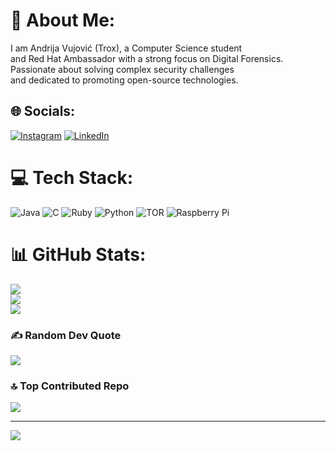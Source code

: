 # 💫 About Me:
I am Andrija Vujović (Trox), a Computer Science student<br>and Red Hat Ambassador with a strong focus on Digital Forensics.<br>Passionate about solving complex security challenges <br>and dedicated to promoting open-source technologies.


## 🌐 Socials:
[![Instagram](https://img.shields.io/badge/Instagram-%23E4405F.svg?logo=Instagram&logoColor=white)](https://instagram.com/@kernelpanika) [![LinkedIn](https://img.shields.io/badge/LinkedIn-%230077B5.svg?logo=linkedin&logoColor=white)](https://linkedin.com/in/andrija-vujovic-trox) 

# 💻 Tech Stack:
![Java](https://img.shields.io/badge/java-%23ED8B00.svg?style=for-the-badge&logo=openjdk&logoColor=white) ![C](https://img.shields.io/badge/c-%2300599C.svg?style=for-the-badge&logo=c&logoColor=white) ![Ruby](https://img.shields.io/badge/ruby-%23CC342D.svg?style=for-the-badge&logo=ruby&logoColor=white) ![Python](https://img.shields.io/badge/python-3670A0?style=for-the-badge&logo=python&logoColor=ffdd54) ![TOR](https://img.shields.io/badge/tor-%237E4798.svg?style=for-the-badge&logo=tor-project&logoColor=white) ![Raspberry Pi](https://img.shields.io/badge/-Raspberry_Pi-C51A4A?style=for-the-badge&logo=Raspberry-Pi)
# 📊 GitHub Stats:
![](https://github-readme-stats.vercel.app/api?username=tr0x1337&theme=dark&hide_border=false&include_all_commits=false&count_private=false)<br/>
![](https://nirzak-streak-stats.vercel.app/?user=tr0x1337&theme=dark&hide_border=false)<br/>
![](https://github-readme-stats.vercel.app/api/top-langs/?username=tr0x1337&theme=dark&hide_border=false&include_all_commits=false&count_private=false&layout=compact)

### ✍️ Random Dev Quote
![](https://quotes-github-readme.vercel.app/api?type=horizontal&theme=radical)

### 🔝 Top Contributed Repo
![](https://github-contributor-stats.vercel.app/api?username=tr0x1337&limit=5&theme=dark&combine_all_yearly_contributions=true)

---
[![](https://visitcount.itsvg.in/api?id=tr0x1337&icon=5&color=0)](https://visitcount.itsvg.in)

<!-- Proudly created with GPRM ( https://gprm.itsvg.in ) -->
